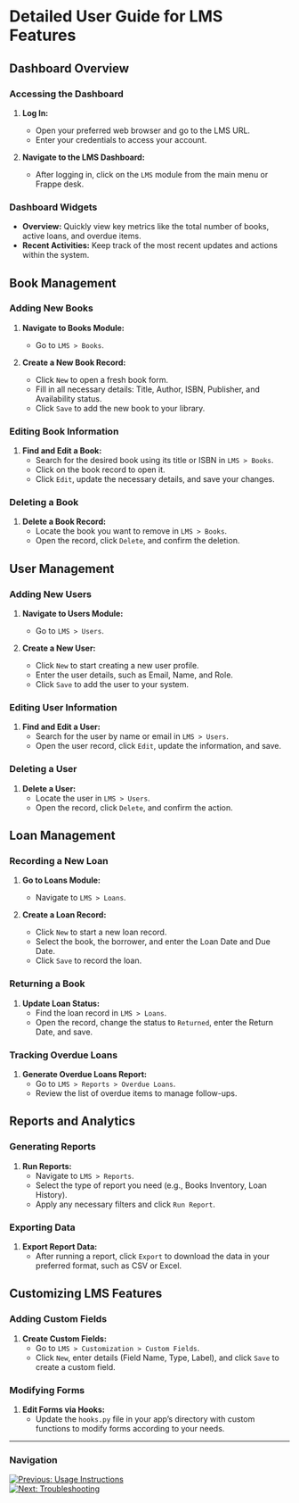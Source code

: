 # Detailed User Guide for LMS Features

## Dashboard Overview

### Accessing the Dashboard
1. **Log In:**
   - Open your preferred web browser and go to the LMS URL.
   - Enter your credentials to access your account.

2. **Navigate to the LMS Dashboard:**
   - After logging in, click on the `LMS` module from the main menu or Frappe desk.

### Dashboard Widgets
- **Overview:** Quickly view key metrics like the total number of books, active loans, and overdue items.
- **Recent Activities:** Keep track of the most recent updates and actions within the system.

## Book Management

### Adding New Books
1. **Navigate to Books Module:**
   - Go to `LMS > Books`.

2. **Create a New Book Record:**
   - Click `New` to open a fresh book form.
   - Fill in all necessary details: Title, Author, ISBN, Publisher, and Availability status.
   - Click `Save` to add the new book to your library.

### Editing Book Information
1. **Find and Edit a Book:**
   - Search for the desired book using its title or ISBN in `LMS > Books`.
   - Click on the book record to open it.
   - Click `Edit`, update the necessary details, and save your changes.

### Deleting a Book
1. **Delete a Book Record:**
   - Locate the book you want to remove in `LMS > Books`.
   - Open the record, click `Delete`, and confirm the deletion.

## User Management

### Adding New Users
1. **Navigate to Users Module:**
   - Go to `LMS > Users`.

2. **Create a New User:**
   - Click `New` to start creating a new user profile.
   - Enter the user details, such as Email, Name, and Role.
   - Click `Save` to add the user to your system.

### Editing User Information
1. **Find and Edit a User:**
   - Search for the user by name or email in `LMS > Users`.
   - Open the user record, click `Edit`, update the information, and save.

### Deleting a User
1. **Delete a User:**
   - Locate the user in `LMS > Users`.
   - Open the record, click `Delete`, and confirm the action.

## Loan Management

### Recording a New Loan
1. **Go to Loans Module:**
   - Navigate to `LMS > Loans`.

2. **Create a Loan Record:**
   - Click `New` to start a new loan record.
   - Select the book, the borrower, and enter the Loan Date and Due Date.
   - Click `Save` to record the loan.

### Returning a Book
1. **Update Loan Status:**
   - Find the loan record in `LMS > Loans`.
   - Open the record, change the status to `Returned`, enter the Return Date, and save.

### Tracking Overdue Loans
1. **Generate Overdue Loans Report:**
   - Go to `LMS > Reports > Overdue Loans`.
   - Review the list of overdue items to manage follow-ups.

## Reports and Analytics

### Generating Reports
1. **Run Reports:**
   - Navigate to `LMS > Reports`.
   - Select the type of report you need (e.g., Books Inventory, Loan History).
   - Apply any necessary filters and click `Run Report`.

### Exporting Data
1. **Export Report Data:**
   - After running a report, click `Export` to download the data in your preferred format, such as CSV or Excel.

## Customizing LMS Features

### Adding Custom Fields
1. **Create Custom Fields:**
   - Go to `LMS > Customization > Custom Fields`.
   - Click `New`, enter details (Field Name, Type, Label), and click `Save` to create a custom field.

### Modifying Forms
1. **Edit Forms via Hooks:**
   - Update the `hooks.py` file in your app’s directory with custom functions to modify forms according to your needs.

---

### Navigation

[![Previous: Usage Instructions](https://img.shields.io/badge/Previous-Usage%20Instructions-blue?style=for-the-badge)](usage-instructions.md)  
[![Next: Troubleshooting](https://img.shields.io/badge/Next-Troubleshooting-blue?style=for-the-badge)](troubleshooting.md)

